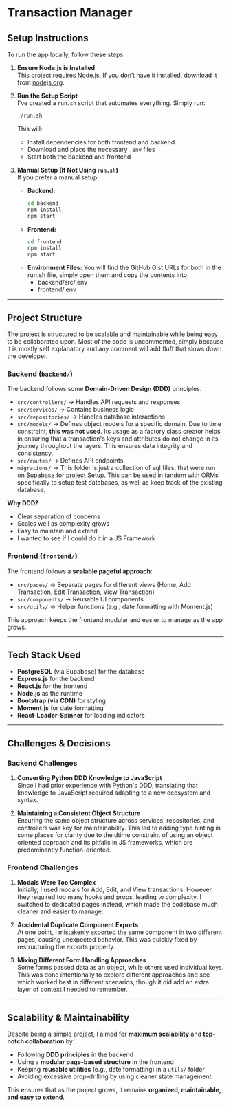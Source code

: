 # Transaction Manager

## **Setup Instructions**

To run the app locally, follow these steps:

1. **Ensure Node.js is Installed**  
   This project requires Node.js. If you don’t have it installed, download it from [nodejs.org](https://nodejs.org/).

2. **Run the Setup Script**  
   I've created a `run.sh` script that automates everything. Simply run:

   ```bash
   ./run.sh
   ```

   This will:

   - Install dependencies for both frontend and backend
   - Download and place the necessary `.env` files
   - Start both the backend and frontend

3. **Manual Setup (If Not Using `run.sh`)**  
   If you prefer a manual setup:

   - **Backend:**
     ```bash
     cd backend
     npm install
     npm start
     ```
   - **Frontend:**
     ```bash
     cd frontend
     npm install
     npm start
     ```
   - **Environment Files:**
     You will find the GitHub Gist URLs for both in the run.sh file, simply open them and copy the contents into
     - backend/src/.env
     - frontend/.env

---

## **Project Structure**

The project is structured to be scalable and maintainable while being easy to be collaborated upon. Most of the code is uncommented, simply because it is mostly self explanatory and any comment will add fluff that slows down the developer.

### **Backend (`backend/`)**

The backend follows some **Domain-Driven Design (DDD)** principles.

- `src/controllers/` → Handles API requests and responses
- `src/services/` → Contains business logic
- `src/repositories/` → Handles database interactions
- `src/models/` → Defines object models for a specific domain. Due to time constraint, **this was not used**. Its usage as a factory class creator helps in ensuring that a transaction's keys and attributes do not change in its journey throughout the layers. This ensures data integrity and consistency.
- `src/routes/` → Defines API endpoints
- `migrations/` → This folder is just a collection of sql files, that were run on Supabase for project Setup. This can be used in tandom with ORMs specifically to setup test databases, as well as keep track of the existing database.

**Why DDD?**

- Clear separation of concerns
- Scales well as complexity grows
- Easy to maintain and extend
- I wanted to see if I could do it in a JS Framework

### **Frontend (`frontend/`)**

The frontend follows a **scalable pageful approach**:

- `src/pages/` → Separate pages for different views (Home, Add Transaction, Edit Transaction, View Transaction)
- `src/components/` → Reusable UI components
- `src/utils/` → Helper functions (e.g., date formatting with Moment.js)

This approach keeps the frontend modular and easier to manage as the app grows.

---

## **Tech Stack Used**

- **PostgreSQL** (via Supabase) for the database
- **Express.js** for the backend
- **React.js** for the frontend
- **Node.js** as the runtime
- **Bootstrap (via CDN)** for styling
- **Moment.js** for date formatting
- **React-Loader-Spinner** for loading indicators

---

## **Challenges & Decisions**

### **Backend Challenges**

1. **Converting Python DDD Knowledge to JavaScript**  
   Since I had prior experience with Python's DDD, translating that knowledge to JavaScript required adapting to a new ecosystem and syntax.

2. **Maintaining a Consistent Object Structure**  
   Ensuring the same object structure across services, repositories, and controllers was key for maintainability. This led to adding type hinting in some places for clarity due to the dtime constraint of using an object oriented approach and its pitfalls in JS frameworks, which are predominantly function-oriented.

### **Frontend Challenges**

1. **Modals Were Too Complex**  
   Initially, I used modals for Add, Edit, and View transactions. However, they required too many hooks and props, leading to complexity. I switched to dedicated pages instead, which made the codebase much cleaner and easier to manage.

2. **Accidental Duplicate Component Exports**  
   At one point, I mistakenly exported the same component in two different pages, causing unexpected behavior. This was quickly fixed by restructuring the exports properly.

3. **Mixing Different Form Handling Approaches**  
   Some forms passed data as an object, while others used individual keys. This was done intentionally to explore different approaches and see which worked best in different scenarios, though it did add an extra layer of context I needed to remember.

---

## **Scalability & Maintainability**

Despite being a simple project, I aimed for **maximum scalability** and **top-notch collaboration** by:

- Following **DDD principles** in the backend
- Using a **modular page-based structure** in the frontend
- Keeping **reusable utilities** (e.g., date formatting) in a `utils/` folder
- Avoiding excessive prop-drilling by using cleaner state management

This ensures that as the project grows, it remains **organized, maintainable, and easy to extend**.
